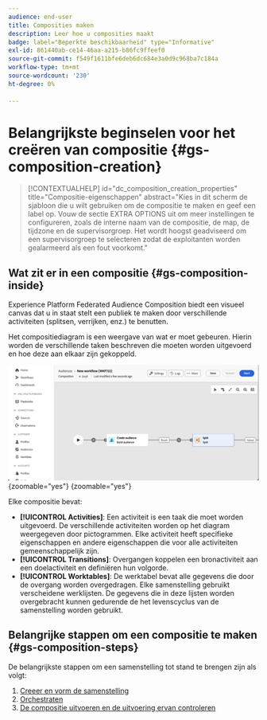```yaml
---
audience: end-user
title: Composities maken
description: Leer hoe u composities maakt
badge: label="Beperkte beschikbaarheid" type="Informative"
exl-id: 861440ab-ce14-46aa-a215-b86fc9ffeef0
source-git-commit: f549f1611bfe6deb6dc684e3a0d9c968ba7c184a
workflow-type: tm+mt
source-wordcount: '230'
ht-degree: 0%

---
```


# Belangrijkste beginselen voor het creëren van compositie {#gs-composition-creation}

>[!CONTEXTUALHELP]
>id="dc_composition_creation_properties"
>title="Compositie-eigenschappen"
>abstract="Kies in dit scherm de sjabloon die u wilt gebruiken om de compositie te maken en geef een label op. Vouw de sectie EXTRA OPTIONS uit om meer instellingen te configureren, zoals de interne naam van de compositie, de map, de tijdzone en de supervisorgroep. Het wordt hoogst geadviseerd om een supervisorgroep te selecteren zodat de exploitanten worden gealarmeerd als een fout voorkomt."

## Wat zit er in een compositie {#gs-composition-inside}

Experience Platform Federated Audience Composition biedt een visueel canvas dat u in staat stelt een publiek te maken door verschillende activiteiten (splitsen, verrijken, enz.) te benutten.

Het compositiediagram is een weergave van wat er moet gebeuren. Hierin worden de verschillende taken beschreven die moeten worden uitgevoerd en hoe deze aan elkaar zijn gekoppeld.

![](assets/composition-example.png){zoomable="yes"} {zoomable="yes"}

Elke compositie bevat:

* **[!UICONTROL Activities]**: Een activiteit is een taak die moet worden uitgevoerd. De verschillende activiteiten worden op het diagram weergegeven door pictogrammen. Elke activiteit heeft specifieke eigenschappen en andere eigenschappen die voor alle activiteiten gemeenschappelijk zijn.
* **[!UICONTROL Transitions]**: Overgangen koppelen een bronactiviteit aan een doelactiviteit en definiëren hun volgorde.
* **[!UICONTROL Worktables]**: De werktabel bevat alle gegevens die door de overgang worden overgedragen. Elke samenstelling gebruikt verscheidene werklijsten. De gegevens die in deze lijsten worden overgebracht kunnen gedurende de het levenscyclus van de samenstelling worden gebruikt.

## Belangrijke stappen om een compositie te maken {#gs-composition-steps}

De belangrijkste stappen om een samenstelling tot stand te brengen zijn als volgt:

1. [Creeer en vorm de samenstelling](../compositions/create-composition.md)
1. [Orchestraten](../compositions/orchestrate-activities.md)
1. [De compositie uitvoeren en de uitvoering ervan controleren](../compositions/start-monitor-composition.md)
